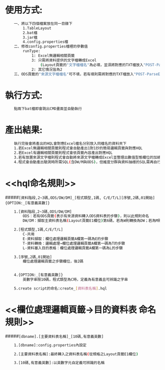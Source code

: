 # 使用方式:
```sh
	一、將以下四個檔案放在同一目錄下
		1.TableLayout
		2.bat檔
		3.jar檔
		4.config.properties檔
	二、修改config.properties檔裡的參數值
		runType:
			1: Excel無邏輯相關頁籤
			3: 只需將資料提供的文字檔轉成Excel
				(Layout頁籤的"文字檔檔名"為必填，並須將對應的TXT檔放入"POST-ParseExcel2HQL/TableLayout/TXTFile/"目錄下)
			2: 其它情況皆為2
	三、ODS頁籤的"來源文字檔檔名"可不填，若有填則需將對應的TXT檔放入"POST-ParseExcel2HQL/TableLayout/TXTFile/"目錄下

```

# 執行方式:
```sh
	點兩下bat檔即會跳出CMD畫面並自動執行

```

# 產出結果:
```sh
	執行完後會將產出的HQL會對應Excel檔名分別放入同檔名的資料夾下
	1.若Excel無邏輯相關頁籤則程式會自動產出1對1抄的簡易邏輯頁籤與對應HQL
	2.若Excel有邏輯相關頁籤則程式會依頁籤內容產出對應HQL
	3.若有放置來源文字檔則程式會自動將來源文字檔轉成Excel並整理出數值型態欄位的加總值,另會再判斷NotNull欄位是否有Null值，若有則報錯
	4.程式會自動產出驗測時所需SQL(含DW/M與ODS)，但維度分群與資料抽樣的SQL需再自行調整
```


# <<hql命名規則>>

#####`[資料階段,2~3碼,ODS/DW/DM]_[程式類型,1碼, C/E/T/L][序號,2碼,01開始]{OPTION:_[有意義英數]}`

```sh
	1.[資料階段,2~3碼,ODS/DW/DM]
		ODS：若有ODS頁籤(表示有來源資料轉入ODS資料表的步驟)，則以此規則命名
		DW/DM：擷取主資料表名稱(Layout頁籤E1欄位)第6碼，若為W則轉換為DW；若為M則轉換為DM

	2.[程式類型,1碼,C/E/T/L]
		C-共用
		E-資料擷取：欄位處理邏輯頁籤A欄第一碼為E的步驟
		T-資料轉換：邏輯處理→欄位處理邏輯頁籤A欄第一碼為T的步驟
		L-資料塞入目的表格：欄位處理邏輯頁籤A欄第一碼為L的步驟

	3.[序號,2碼,01開始]
		欄位處理邏輯頁籤之步驟欄位，後2碼

	
	4.{OPTION:_[有意義英數]}
		英數字串限10碼，程式類型為C時，定義為有意義且可辨識之字串

	5.create script的命名:create_[資料表名稱].hql
```


# <<欄位處理邏輯頁籤→目的資料表 命名規則>>

#####`[dbname].[主要資料表名稱]_[10碼,有意義英數]`

```sh
	1.[dbname]:config.properties內設定

	2.[主要資料表名稱]:最終轉入之資料表名稱(從規格之Layout頁籤E1欄位)

	3.[10碼,有意義英數]:以英數字元自定義可辨識的名稱
```